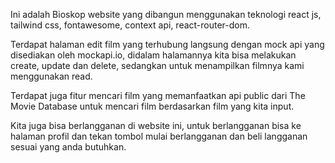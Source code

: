 Ini adalah Bioskop website yang dibangun menggunakan teknologi react js, tailwind css, fontawesome, context api, react-router-dom.

Terdapat halaman edit film yang terhubung langsung dengan mock api yang disediakan oleh mockapi.io, didalam halamannya kita bisa melakukan create, update dan delete, sedangkan
untuk menampilkan filmnya kami menggunakan read.

Terdapat juga fitur mencari film yang memanfaatkan api public dari The Movie Database untuk mencari film berdasarkan film yang kita input.

Kita juga bisa berlangganan di website ini, untuk berlangganan bisa ke halaman profil dan tekan tombol mulai berlangganan dan beli langganan sesuai yang anda butuhkan.
